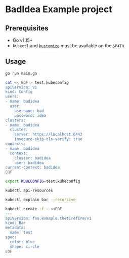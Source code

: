 # BadIdea Example project

## Prerequisites

* Go v1.15+
* `kubectl` and [`kustomize`](https://kustomize.io) must be available on the `$PATH`

## Usage

```sh
go run main.go

cat << EOF > test.kubeconfig
apiVersion: v1
kind: Config
users:
- name: badidea
  user:
    username: bad
    password: idea
clusters:
- name: badidea
  cluster:
    server: https://localhost:6443
    insecure-skip-tls-verify: true
contexts:
- name: badidea
  context:
    cluster: badidea
    user: badidea
current-context: badidea
EOF

export KUBECONFIG=test.kubeconfig

kubectl api-resources

kubectl explain bar --recursive

kubectl create -f - <<EOF
---
apiVersion: foo.example.thetirefire/v1
kind: Bar
metadata:
  name: test
spec:
  color: blue
  shape: circle
EOF
```
